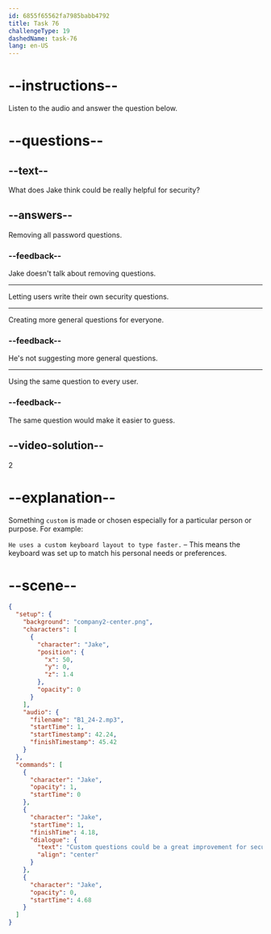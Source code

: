 ```yaml
---
id: 6855f65562fa7985babb4792
title: Task 76
challengeType: 19
dashedName: task-76
lang: en-US
---
```


<!-- (Audio) Jake: Custom questions could be a great improvement for security. -->

# --instructions--

Listen to the audio and answer the question below.

# --questions--

## --text--

What does Jake think could be really helpful for security?

## --answers--

Removing all password questions.

### --feedback--

Jake doesn't talk about removing questions.

---

Letting users write their own security questions.

---

Creating more general questions for everyone.

### --feedback--

He's not suggesting more general questions.

---

Using the same question to every user.

### --feedback--

The same question would make it easier to guess.

## --video-solution--

2

# --explanation--

Something `custom` is made or chosen especially for a particular person or purpose. For example:

`He uses a custom keyboard layout to type faster.` – This means the keyboard was set up to match his personal needs or preferences.

# --scene--

```json
{
  "setup": {
    "background": "company2-center.png",
    "characters": [
      {
        "character": "Jake",
        "position": {
          "x": 50,
          "y": 0,
          "z": 1.4
        },
        "opacity": 0
      }
    ],
    "audio": {
      "filename": "B1_24-2.mp3",
      "startTime": 1,
      "startTimestamp": 42.24,
      "finishTimestamp": 45.42
    }
  },
  "commands": [
    {
      "character": "Jake",
      "opacity": 1,
      "startTime": 0
    },
    {
      "character": "Jake",
      "startTime": 1,
      "finishTime": 4.18,
      "dialogue": {
        "text": "Custom questions could be a great improvement for security.",
        "align": "center"
      }
    },
    {
      "character": "Jake",
      "opacity": 0,
      "startTime": 4.68
    }
  ]
}
```
